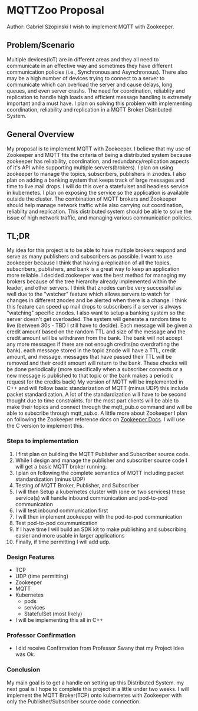 # MQTTZoo Proposal
Author: Gabriel Szopinski
I wish to implement MQTT with Zookeeper.

## Problem/Scenario
Multiple devices(IoT) are in different areas and they all need to communicate in an effective way and sometimes they have different communication policies (i.e., Synchronous and Asynchronous). There also may be a high number of devices trying to connect to a server to communicate which can overload the server and cause delays, long queues, and even server crashs. The need for coordination, reliablity and replication to handle high loads and efficient message handling is extremely important and a must have. I plan on solving this problem with implementing coordination, reliability and replication in a MQTT Broker Distributed System.

## General Overview
My proposal is to implement MQTT with Zookeeper. I believe that my use of Zookeeper and MQTT fits the criteria of being a distributed system because zookeeper has reliability, coordination, and redundancy/replication aspects of it's API while supporting multiple servers(brokers). 
I plan on using zookeeper to manage the topics, subscribers, publishers in znodes. I also plan on adding a banking system that keeps track of large messages and time to live mail drops. I will do this over a statefulset
and headless service in kubernetes. I plan on exposing the service so the application is available outside the cluster. The combination of MQTT brokers and Zookeeper should help manage network traffic while also carrying out coordination, reliabilty and replication. This distributed system should be able to solve the issue of high network traffic, and managing various communication policies.

## TL;DR
My idea for this project is to be able to have multiple brokers respond and serve as many publishers and subscribers as possible. I want to use zookeeper because I think that having a replication of all the topics, subscribers, publishers, and bank is a great way to keep an application more reliable. 
I decided zookeeper was the best method for managing my brokers because of the tree hierarchy already implemented within the leader, and other servers. I think that znodes can be very successiful as well due to the "watcher" feature which allows
servers to watch for changes in different znodes and be alerted when there is a change. I think this feature can speed up mail drops to subscribers if a server is always "watching" specific znodes. I also want to setup a banking system so the server doesn't get overloaded.
The system will generate a random time to live (between 30s - TBD I still have to decide). Each message will be given a credit amount based on the random TTL and size of the message and the credit amount will be withdrawn from the bank. The bank will not accept any more messages if
there are not enough credits(no overdrafting the bank). each message stored in the topic znode will have a TTL, credit amount, and message. messages that have passed their TTL will be removed and their credit amount will return to the bank. These checks will be done periodically (more specifically when a subscriber connects or a new message is published to that topic or the bank makes a periodic request for the credits back)
My version of MQTT will be implemented in C++ and will follow basic standarization of MQTT (minus UDP) this include packet standardization. A lot of the standardization will have to be second thought due to time constraints. for the most part clients will be able to make their topics and connect through the mqtt_pub.o command and will be able to subscribe through mqtt_sub.o. A little more about Zookeeper I plan on following the Zookeeper reference docs on [Zookeeper Docs](https://zookeeper.apache.org/). I will use the C version to implement this. 

### Steps to implementation  
 1. I first plan on building the MQTT Publisher and Subscriber source code.
 2. While I design and manage the publisher and subscriber source code I will get a basic MQTT broker running.
 3. I plan on following the complete semantics of MQTT including packet standardization (minus UDP)
 4. Testing of MQTT Broker, Publisher, and Subscriber
 5. I will then Setup a kubernetes cluster with (one or two services) these service(s) will handle inbound communication and pod-to-pod communication
 6. I will test inbound communication first
 7. I will then implement zookeeper with the pod-to-pod communication
 8. Test pod-to-pod coummunication
 9. If I have time I will build an SDK kit to make publishing and subscribing easier and more usable in larger applications
 10. Finally, if time permitting I will add udp.


### Design Features
*  TCP
*  UDP (time permitting)
*  Zookeeper
*  MQTT
*  Kubernetes  
   *  pods  
   *  services  
   *  StatefulSet (most likely)  
*  I will be implementing this all in C++

### Professor Confirmation  
  * I did receive Confirmation from Professor Swany that my Project Idea was Ok.  

### Conclusion
My main goal is to get a handle on setting up this Distributed System. 
my next goal is I hope to complete this project in a little under two weeks. 
I will implement the MQTT Broker(TCP) onto kubernetes with Zookeeper with only the Publisher/Subscriber source code connection.
